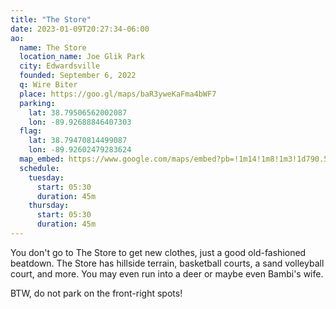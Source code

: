 ```yaml
---
title: "The Store"
date: 2023-01-09T20:27:34-06:00
ao:
  name: The Store
  location_name: Joe Glik Park
  city: Edwardsville
  founded: September 6, 2022
  q: Wire Biter
  place: https://goo.gl/maps/baR3yweKaFma4bWF7
  parking:
    lat: 38.79506562002087
    lon: -89.92688846407303
  flag:
    lat: 38.79470814499087
    lon: -89.92602479283624
  map_embed: https://www.google.com/maps/embed?pb=!1m14!1m8!1m3!1d790.5689780497196!2d-89.92664304196693!3d38.794914059189075!3m2!1i1024!2i768!4f13.1!3m3!1m2!1s0x0%3A0x37ffca28f3b01eaf!2zMzjCsDQ3JzQxLjAiTiA4OcKwNTUnMzMuNyJX!5e1!3m2!1sen!2sus!4v1673546690183!5m2!1sen!2sus
  schedule:
    tuesday:
      start: 05:30
      duration: 45m
    thursday:
      start: 05:30
      duration: 45m
---
```

You don't go to The Store to get new clothes, just a good old-fashioned beatdown.
The Store has hillside terrain, basketball courts, a sand volleyball court, and more.
You may even run into a deer or maybe even Bambi's wife.

BTW, do not park on the front-right spots!
